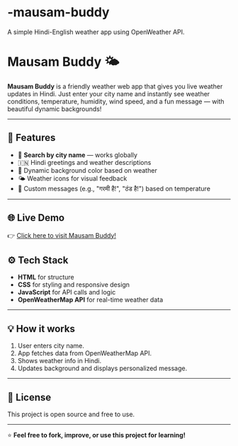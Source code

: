 # -mausam-buddy
A simple Hindi-English weather app using OpenWeather API.
# Mausam Buddy 🌤️

**Mausam Buddy** is a friendly weather web app that gives you live weather updates in Hindi. Just enter your city name and instantly see weather conditions, temperature, humidity, wind speed, and a fun message — with beautiful dynamic backgrounds!

---

## 🚀 Features

- 🔎 **Search by city name** — works globally
- 🇮🇳 Hindi greetings and weather descriptions
- 🎨 Dynamic background color based on weather
- 🌤️ Weather icons for visual feedback
- 💬 Custom messages (e.g., "गरमी है!", "ठंड है!") based on temperature

---

## 🌐 Live Demo

👉 [Click here to visit Mausam Buddy!](https://dubey-abhi.github.io/-mausam-buddy/)




## ⚙️ Tech Stack

- **HTML** for structure
- **CSS** for styling and responsive design
- **JavaScript** for API calls and logic
- **OpenWeatherMap API** for real-time weather data

---

## 💡 How it works

1. User enters city name.
2. App fetches data from OpenWeatherMap API.
3. Shows weather info in Hindi.
4. Updates background and displays personalized message.

---
## 📄 License

This project is open source and free to use.

---

⭐ **Feel free to fork, improve, or use this project for learning!**

